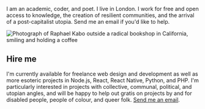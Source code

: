 I am an academic, coder, and poet. I live in London. I work for free and open access to knowledge, the creation of resilient communities, and the arrival of a post-capitalist utopia. Send me an email if you'd like to help.

![Photograph of Raphael Kabo outside a radical bookshop in California, smiling and holding a coffee](/assets/raphaelkabo.jpg)

## Hire me

I'm currently available for freelance web design and development as well as more esoteric projects in Node.js, React, React Native, Python, and PHP. I'm particularly interested in projects with collective, communal, political, and utopian angles, and will be happy to help out gratis on projects by and for disabled people, people of colour, and queer folk. [Send me an email](mailto:raphaelkabo@hey.com).